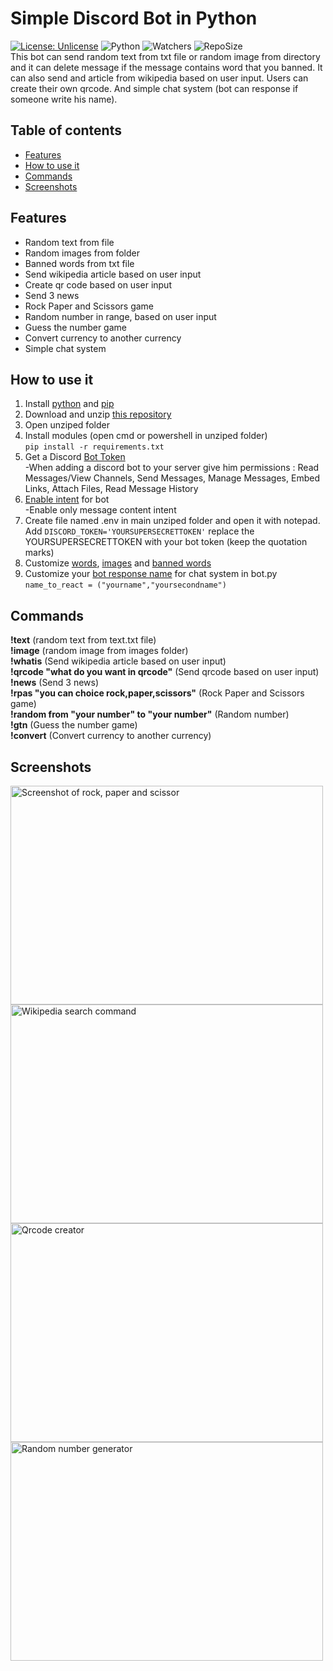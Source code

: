 # Simple Discord Bot in Python
[![License: Unlicense](https://img.shields.io/github/license/Anonym-Guy/simplediscordbot)](https://opensource.org/license/unlicense/) ![Python](https://img.shields.io/badge/python-3.11-yellow.svg) ![Watchers](https://img.shields.io/github/watchers/Anonym-Guy/simplediscordbot.svg) ![RepoSize](https://img.shields.io/github/repo-size/Anonym-Guy/simplediscordbot?color=purple)  
This bot can send random text from txt file or random image from directory and it can delete message if the message contains word that you banned. It can also send and article from wikipedia based on user input. Users can create their own qrcode. And simple chat system (bot can response if someone write his name).

## Table of contents
* [Features](#features)
* [How to use it](#how-to-use-it)
* [Commands](#commands)
* [Screenshots](#screenshots)

## Features
* Random text from file
* Random images from folder
* Banned words from txt file
* Send wikipedia article based on user input
* Create qr code based on user input
* Send 3 news
* Rock Paper and Scissors game
* Random number in range, based on user input
* Guess the number game
* Convert currency to another currency
* Simple chat system
 
## How to use it 
1. Install [python](https://www.digitalocean.com/community/tutorials/install-python-windows-10) and [pip](https://www.liquidweb.com/kb/install-pip-windows/)   
2. Download and unzip [this repository](https://github.com/Anonym-Guy/simplediscordbot/archive/refs/heads/main.zip)
3. Open unziped folder
4. Install modules (open cmd or powershell in unziped folder)  
```pip install -r requirements.txt``` 
5. Get a Discord [Bot Token](https://www.writebots.com/discord-bot-token/)  
-When adding a discord bot to your server give him permissions : Read Messages/View Channels, Send Messages, Manage Messages, Embed Links, Attach Files, Read Message History          
6. [Enable intent](https://autocode.com/discord/threads/what-are-discord-privileged-intents-and-how-do-i-enable-them-tutorial-0c3f9977/) for bot  
-Enable only message content intent
7. Create file named .env in main unziped folder and open it with notepad. Add ```DISCORD_TOKEN='YOURSUPERSECRETTOKEN'``` replace the YOURSUPERSECRETTOKEN with your bot token (keep the quotation marks)  
8. Customize [words](./text/text.txt), [images](./images) and [banned words](./ban%20words/words.txt)  
9. Customize your [bot response name](./bot.py) for chat system in bot.py   
```name_to_react = ("yourname","yoursecondname")```

## Commands
**!text** (random text from text.txt file)   
**!image** (random image from images folder)   
**!whatis** (Send wikipedia article based on user input)   
**!qrcode "what do you want in qrcode"** (Send qrcode based on user input)   
**!news** (Send 3 news)   
**!rpas "you can choice rock,paper,scissors"** (Rock Paper and Scissors game)   
**!random from "your number" to "your number"** (Random number)   
**!gtn** (Guess the number game)  
**!convert** (Convert currency to another currency)  

## Screenshots
<p float="left">
  <img src="/screenshots/screen1.png?raw=true" alt="Screenshot of rock, paper and scissor" width="500" height="350" />
  <img src="/screenshots/screen2.png?raw=true" alt="Wikipedia search command" width="500" height="350" /> 
  <img src="/screenshots/screen3.png?raw=true" alt="Qrcode creator" width="500" height="350" />                                                                   <img src="/screenshots/screen4.png?raw=true" alt="Random number generator" width="500" height="350" />                      
</p>
